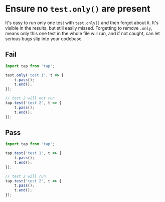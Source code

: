 # Ensure no `test.only()` are present

It's easy to run only one test with `test.only()` and then forget about it. It's visible in the results, but still easily missed. Forgetting to remove `.only`, means only this one test in the whole file will run, and if not caught, can let serious bugs slip into your codebase.


## Fail

```js
import tap from 'tap';

test.only('test 1', t => {
	t.pass();
	t.end();
});

// test 2 will not run
tap.test('test 2', t => {
	t.pass();
	t.end();
});
```


## Pass

```js
import tap from 'tap';

tap.test('test 1', t => {
	t.pass();
	t.end();
});

// test 2 will run
tap.test('test 2', t => {
	t.pass();
	t.end();
});
```
